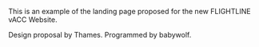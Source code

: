This is an example of the landing page proposed for the new FLIGHTLINE vACC Website.

Design proposal by Thames. Programmed by babywolf.
